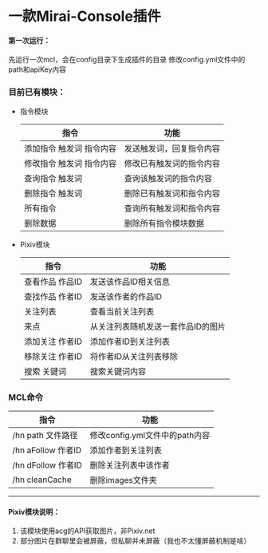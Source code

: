 一款Mirai-Console插件
====================
#### 第一次运行：
  先运行一次mcl，会在config目录下生成插件的目录
  修改config.yml文件中的path和apiKey内容
### 目前已有模块：
- 指令模块

  | 指令            | 功能           |
  |---------------|---------------|
  | 添加指令 触发词 指令内容 | 发送触发词，回复指令内容 |
  | 修改指令 触发词 指令内容 | 修改已有触发词的指令内容 |
  | 查询指令 触发词      | 查询该触发词的指令内容 |
  | 删除指令 触发词      | 删除已有触发词和指令内容 |
  | 所有指令          | 查询所有触发词和指令内容 |
  | 删除数据          | 删除所有指令模块数据 |

- Pixiv模块

  | 指令        | 功能                 |
  |--------------------|-----|
  | 查看作品 作品ID | 发送该作品ID相关信息        |
  | 查找作品 作者ID | 发送该作者的作品ID       |
  | 关注列表      | 查看当前关注列表           |
  | 来点        | 从关注列表随机发送一套作品ID的图片 |
  | 添加关注 作者ID | 添加作者ID到关注列表        |
  | 移除关注 作者ID | 将作者ID从关注列表移除       |
  | 搜索 关键词      | 搜索关键词内容       |
  
### MCL命令
  |指令|功能|
  |-----|-----|
  |/hn path 文件路径|修改config.yml文件中的path内容|
  |/hn aFollow 作者ID |添加作者到关注列表|
  |/hn dFollow 作者ID |删除关注列表中该作者|
  |/hn cleanCache |删除images文件夹|

---------------------------------------------------------------------
#### Pixiv模块说明：
1. 该模块使用acg的API获取图片，非Pixiv.net
2. 部分图片在群聊里会被屏蔽，但私聊并未屏蔽（我也不太懂屏蔽机制是啥）

